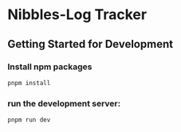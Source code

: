 # Nibbles-Log Tracker

## Getting Started for Development

### Install npm packages

```bash
pnpm install
```

### run the development server:

```bash
pnpm run dev
```
